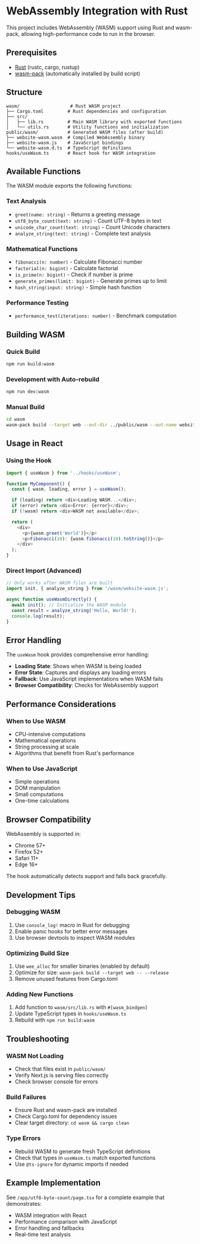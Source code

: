 # WebAssembly Integration with Rust

This project includes WebAssembly (WASM) support using Rust and wasm-pack, allowing high-performance code to run in the browser.

## Prerequisites

- [Rust](https://rustup.rs/) (rustc, cargo, rustup)
- [wasm-pack](https://rustwasm.github.io/wasm-pack/) (automatically installed by build script)

## Structure

```
wasm/                   # Rust WASM project
├── Cargo.toml         # Rust dependencies and configuration
├── src/
│   ├── lib.rs         # Main WASM library with exported functions
│   └── utils.rs       # Utility functions and initialization
public/wasm/           # Generated WASM files (after build)
├── website-wasm.wasm  # Compiled WebAssembly binary
├── website-wasm.js    # JavaScript bindings
└── website-wasm.d.ts  # TypeScript definitions
hooks/useWasm.ts       # React hook for WASM integration
```

## Available Functions

The WASM module exports the following functions:

### Text Analysis
- `greet(name: string)` - Returns a greeting message
- `utf8_byte_count(text: string)` - Count UTF-8 bytes in text
- `unicode_char_count(text: string)` - Count Unicode characters
- `analyze_string(text: string)` - Complete text analysis

### Mathematical Functions
- `fibonacci(n: number)` - Calculate Fibonacci number
- `factorial(n: bigint)` - Calculate factorial
- `is_prime(n: bigint)` - Check if number is prime
- `generate_primes(limit: bigint)` - Generate primes up to limit
- `hash_string(input: string)` - Simple hash function

### Performance Testing
- `performance_test(iterations: number)` - Benchmark computation

## Building WASM

### Quick Build
```bash
npm run build:wasm
```

### Development with Auto-rebuild
```bash
npm run dev:wasm
```

### Manual Build
```bash
cd wasm
wasm-pack build --target web --out-dir ../public/wasm --out-name website-wasm
```

## Usage in React

### Using the Hook
```typescript
import { useWasm } from '../hooks/useWasm';

function MyComponent() {
  const { wasm, loading, error } = useWasm();

  if (loading) return <div>Loading WASM...</div>;
  if (error) return <div>Error: {error}</div>;
  if (!wasm) return <div>WASM not available</div>;

  return (
    <div>
      <p>{wasm.greet('World')}</p>
      <p>Fibonacci(10): {wasm.fibonacci(10).toString()}</p>
    </div>
  );
}
```

### Direct Import (Advanced)
```typescript
// Only works after WASM files are built
import init, { analyze_string } from '/wasm/website-wasm.js';

async function useWasmDirectly() {
  await init(); // Initialize the WASM module
  const result = analyze_string('Hello, World!');
  console.log(result);
}
```

## Error Handling

The `useWasm` hook provides comprehensive error handling:

- **Loading State**: Shows when WASM is being loaded
- **Error State**: Captures and displays any loading errors
- **Fallback**: Use JavaScript implementations when WASM fails
- **Browser Compatibility**: Checks for WebAssembly support

## Performance Considerations

### When to Use WASM
- CPU-intensive computations
- Mathematical operations
- String processing at scale
- Algorithms that benefit from Rust's performance

### When to Use JavaScript
- Simple operations
- DOM manipulation
- Small computations
- One-time calculations

## Browser Compatibility

WebAssembly is supported in:
- Chrome 57+
- Firefox 52+
- Safari 11+
- Edge 16+

The hook automatically detects support and falls back gracefully.

## Development Tips

### Debugging WASM
1. Use `console_log!` macro in Rust for debugging
2. Enable panic hooks for better error messages
3. Use browser devtools to inspect WASM modules

### Optimizing Build Size
1. Use `wee_alloc` for smaller binaries (enabled by default)
2. Optimize for size: `wasm-pack build --target web -- --release`
3. Remove unused features from Cargo.toml

### Adding New Functions
1. Add function to `wasm/src/lib.rs` with `#[wasm_bindgen]`
2. Update TypeScript types in `hooks/useWasm.ts`
3. Rebuild with `npm run build:wasm`

## Troubleshooting

### WASM Not Loading
- Check that files exist in `public/wasm/`
- Verify Next.js is serving files correctly
- Check browser console for errors

### Build Failures
- Ensure Rust and wasm-pack are installed
- Check Cargo.toml for dependency issues
- Clear target directory: `cd wasm && cargo clean`

### Type Errors
- Rebuild WASM to generate fresh TypeScript definitions
- Check that types in `useWasm.ts` match exported functions
- Use `@ts-ignore` for dynamic imports if needed

## Example Implementation

See `/app/utf8-byte-count/page.tsx` for a complete example that demonstrates:
- WASM integration with React
- Performance comparison with JavaScript
- Error handling and fallbacks
- Real-time text analysis
